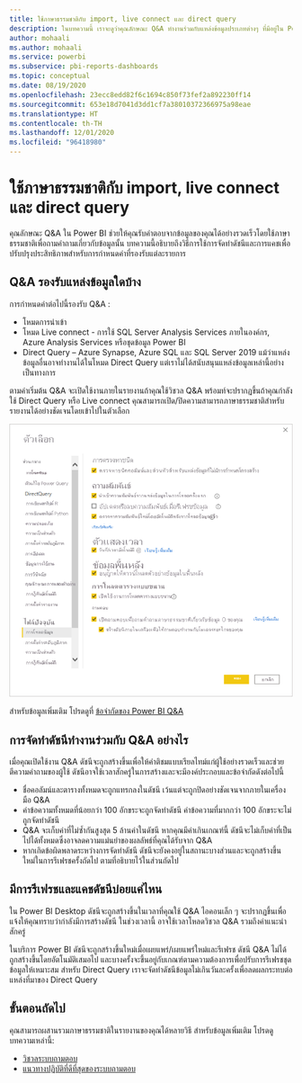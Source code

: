```yaml
---
title: ใช้ภาษาธรรมชาติกับ import, live connect และ direct query
description: ในบทความนี้ เราจะดูว่าคุณลักษณะ Q&A ทำงานร่วมกับแหล่งข้อมูลประเภทต่างๆ ที่มีอยู่ใน Power BI อย่างไร นอกจากนี้ เราจะดูแนวคิดของการจัดทำดัชนีและการแคช
author: mohaali
ms.author: mohaali
ms.service: powerbi
ms.subservice: pbi-reports-dashboards
ms.topic: conceptual
ms.date: 08/19/2020
ms.openlocfilehash: 23ecc8edd82f6c1694c850f73fef2a892230ff14
ms.sourcegitcommit: 653e18d7041d3dd1cf7a38010372366975a98eae
ms.translationtype: HT
ms.contentlocale: th-TH
ms.lasthandoff: 12/01/2020
ms.locfileid: "96418980"
---
```

# <a name="use-natural-language-with-import-live-connect-and-direct-query"></a>ใช้ภาษาธรรมชาติกับ import, live connect และ direct query

คุณลักษณะ Q&A ใน Power BI ช่วยให้คุณรับคำตอบจากข้อมูลของคุณได้อย่างรวดเร็วโดยใช้ภาษาธรรมชาติเพื่อถามคำถามเกี่ยวกับข้อมูลนั้น บทความนี้อธิบายถึงวิธีการใช้การจัดทำดัชนีและการแคชเพื่อปรับปรุงประสิทธิภาพสำหรับการกำหนดค่าที่รองรับแต่ละรายการ

## <a name="what-data-sources-are-supported-in-qa"></a>Q&A รองรับแหล่งข้อมูลใดบ้าง

การกำหนดค่าต่อไปนี้รองรับ Q&A :

- โหมดการนำเข้า
- โหมด Live connect - การใช้ SQL Server Analysis Services ภายในองค์กร, Azure Analysis Services หรือชุดข้อมูล Power BI
- Direct Query – Azure Synapse, Azure SQL และ SQL Server 2019 แม้ว่าแหล่งข้อมูลอื่นอาจทำงานได้ในโหมด Direct Query แต่เราไม่ได้สนับสนุนแหล่งข้อมูลเหล่านี้อย่างเป็นทางการ

ตามค่าเริ่มต้น Q&A จะเปิดใช้งานภายในรายงานถ้าคุณใช้วิชวล Q&A พร้อมท์จะปรากฏขึ้นถ้าคุณกำลังใช้ Direct Query หรือ Live connect คุณสามารถเปิด/ปิดความสามารถภาษาธรรมชาติสำหรับรายงานได้อย่างชัดเจนโดยเข้าไปในตัวเลือก

![ตัวเลือก Q&A desktop](media/qna-desktop-options.png)

สำหรับข้อมูลเพิ่มเติม โปรดดูที่ [ข้อจำกัดของ Power BI Q&A](q-and-a-limitations.md)

## <a name="how-does-indexing-work-with-qa"></a>การจัดทำดัชนีทำงานร่วมกับ Q&A อย่างไร

เมื่อคุณเปิดใช้งาน Q&A ดัชนีจะถูกสร้างขึ้นเพื่อให้คำติชมแบบเรียลไทม์แก่ผู้ใช้อย่างรวดเร็วและช่วยตีความคำถามของผู้ใช้ ดัชนีอาจใช้เวลาสักครู่ในการสร้างและจะมีองค์ประกอบและข้อจำกัดดังต่อไปนี้

- ชื่อคอลัมน์และตารางทั้งหมดจะถูกแทรกลงในดัชนี เว้นแต่จะถูกปิดอย่างชัดเจนจากภายในเครื่องมือ Q&A
- ค่าข้อความทั้งหมดที่น้อยกว่า 100 อักขระจะถูกจัดทำดัชนี ค่าข้อความที่มากกว่า 100 อักขระจะไม่ถูกจัดทำดัชนี 
- Q&A จะเก็บค่าที่ไม่ซ้ำกันสูงสุด 5 ล้านค่าในดัชนี หากคุณมีค่าเกินเกณฑ์นี้ ดัชนีจะไม่เก็บค่าที่เป็นไปได้ทั้งหมดซึ่งอาจลดความแม่นยำของผลลัพธ์ที่คุณได้รับจาก Q&A
- หากเกิดข้อผิดพลาดระหว่างการจัดทำดัชนี ดัชนีจะยังคงอยู่ในสถานะบางส่วนและจะถูกสร้างขึ้นใหม่ในการรีเฟรชครั้งถัดไป ตามที่อธิบายไว้ในส่วนถัดไป

## <a name="how-often-is-the-index-refreshed-and-cached"></a>มีการรีเฟรชและแคชดัชนีบ่อยแค่ไหน

ใน Power BI Desktop ดัชนีจะถูกสร้างขึ้นในเวลาที่คุณใช้ Q&A ไอคอนเล็ก ๆ จะปรากฏขึ้นเพื่อแจ้งให้คุณทราบว่ากำลังมีการสร้างดัชนี ในช่วงเวลานี้ อาจใช้เวลาโหลดวิชวล Q&A รวมถึงคำแนะนำสักครู่

ในบริการ Power BI ดัชนีจะถูกสร้างขึ้นใหม่เมื่อเผยแพร่/เผยแพร่ใหม่และรีเฟรช ดัชนี Q&A ไม่ได้ถูกสร้างขึ้นโดยอัตโนมัติเสมอไป และบางครั้งจะขึ้นอยู่กับเกณฑ์ตามความต้องการเพื่อปรับการรีเฟรชชุดข้อมูลให้เหมาะสม สำหรับ Direct Query เราจะจัดทำดัชนีข้อมูลไม่เกินวันละครั้งเพื่อลดผลกระทบต่อแหล่งที่มาของ Direct Query

## <a name="next-steps"></a>ขั้นตอนถัดไป

คุณสามารถผสานรวมภาษาธรรมชาติในรายงานของคุณได้หลายวิธี สำหรับข้อมูลเพิ่มเติม โปรดดูบทความเหล่านี้:

* [วิชวลระบบถามตอบ](../visuals/power-bi-visualization-q-and-a.md)
* [แนวทางปฏิบัติที่ดีที่สุดของระบบถามตอบ](q-and-a-best-practices.md)
